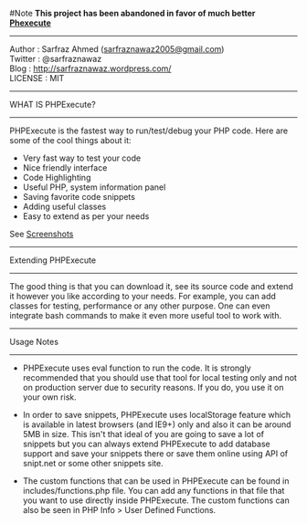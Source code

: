 #Note
**This project has been abandoned in favor of much better [Phexecute][1]**

---

Author   : Sarfraz Ahmed (sarfraznawaz2005@gmail.com)  
Twitter  : @sarfraznawaz  
Blog     : http://sarfraznawaz.wordpress.com/  
LICENSE  : MIT
____________________________________________


WHAT IS PHPExecute?
____________________________________________

PHPExecute is the fastest way to run/test/debug your PHP code. Here are some of the cool things about it:

 - Very fast way to test your code
 - Nice friendly interface
 - Code  Highlighting
 - Useful PHP, system information panel
 - Saving favorite code snippets
 - Adding useful classes
 - Easy to extend as per your needs
 
 See [Screenshots][1]

[1]: http://sarfraznawaz.wordpress.com/2012/03/04/phpexecute-php-code-runner/
 
____________________________________________
Extending PHPExecute
____________________________________________

The good thing is that you can download it, see its source code and extend it however you like according to your needs. For example, you can add classes for testing, performance or any other purpose. One can even integrate bash commands to make it even more useful tool to work with.

____________________________________________
Usage Notes
____________________________________________

 - PHPExecute uses eval function to run the code. It is strongly recommended that you should use that tool for local testing only and not on production server due to security reasons. If you do, you use it on your own risk.
 
 - In order to save snippets, PHPExecute uses localStorage feature which is available in latest browsers (and IE9+) only and also it can be around 5MB in size. This isn't that ideal of you are going to save a lot of snippets but you can always extend PHPExecute to add database support and save your snippets there or save them online using API of snipt.net or some other snippets site.
 
 - The custom functions that can be used in PHPExecute can be found in includes/functions.php file. You can add any functions in that file that you want to use directly inside PHPExecute. The custom functions can also be seen in PHP Info > User Defined Functions.

 [1]: https://github.com/sarfraznawaz2005/Phexecute

